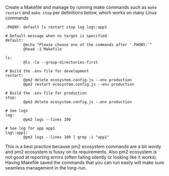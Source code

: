 
Create a Makefile and manage by running make commands such as `make restart` and `make stop` per definitions below, which works on many Linux commands
```
.PHONY: default ls restart stop log log\:app1

# Default message when no target is specified
default:
        @echo "Please choose one of the commands after '.PHONY:'"
        @head -1 Makefile

ls:
        @ls -la --group-directories-first

# Build the .env file for development
restart:
        @pm2 delete ecosystem.config.js --env production
        @pm2 restart ecosystem.config.js --env production

# Build the .env file for production
stop:
        @pm2 delete ecosystem.config.js --env production

# See logs
log:
        @pm2 logs --lines 100

# See log for app app1
log\:app1:
        @pm2 logs --lines 100 | grep -i "app1"
```

This is a best practice because pm2 ecosystem commands are a bit wordy and pm2 ecosystem is fussy on its requirements. Also pm2 ecosystem is not good at reporting errors (often failing silently or looking like it works). Having Makefile saved the commands that you can run easily will make sure seamless management in the long-run.